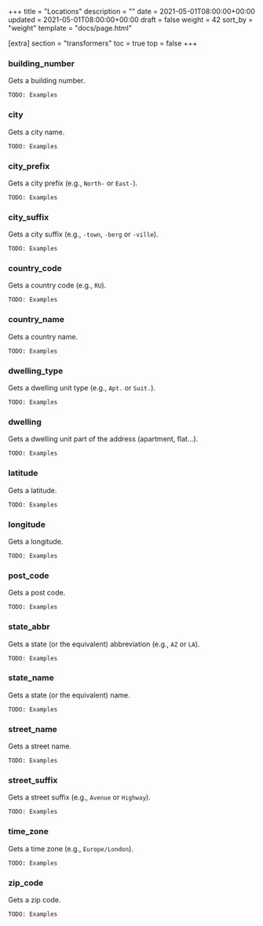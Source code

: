 +++
title = "Locations"
description = ""
date = 2021-05-01T08:00:00+00:00
updated = 2021-05-01T08:00:00+00:00
draft = false
weight = 42
sort_by = "weight"
template = "docs/page.html"

[extra]
section = "transformers"
toc = true
top = false
+++


### building_number

Gets a building number.
```
TODO: Examples
```

### city

Gets a city name.
```
TODO: Examples
```

### city_prefix

Gets a city prefix (e.g., `North-` or `East-`).
```
TODO: Examples
```

### city_suffix

Gets a city suffix (e.g., `-town`, `-berg` or `-ville`).
```
TODO: Examples
```

### country_code

Gets a country code (e.g., `RU`).
```
TODO: Examples
```

### country_name

Gets a country name.
```
TODO: Examples
```

### dwelling_type

Gets a dwelling unit type (e.g., `Apt.` or `Suit.`).
```
TODO: Examples
```

### dwelling

Gets a dwelling unit part of the address (apartment, flat...).
```
TODO: Examples
```

### latitude

Gets a latitude.
```
TODO: Examples
```

### longitude

Gets a longitude.
```
TODO: Examples
```

### post_code

Gets a post code.
```
TODO: Examples
```

### state_abbr

Gets a state (or the equivalent) abbreviation (e.g., `AZ` or `LA`).
```
TODO: Examples
```

### state_name

Gets a state (or the equivalent) name.
```
TODO: Examples
```

### street_name

Gets a street name.
```
TODO: Examples
```

### street_suffix

Gets a street suffix (e.g., `Avenue` or `Highway`).
```
TODO: Examples
```

### time_zone

Gets a time zone (e.g., `Europe/London`).
```
TODO: Examples
```

### zip_code

Gets a zip code.
```
TODO: Examples
```
